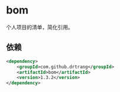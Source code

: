 # bom

个人项目的清单，简化引用。

## 依赖
```xml
<dependency>
    <groupId>com.github.drtrang</groupId>
    <artifactId>bom</artifactId>
    <version>1.3.2</version>
</dependency>
```